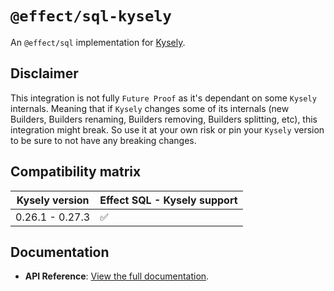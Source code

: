# `@effect/sql-kysely`

An `@effect/sql` implementation for [Kysely](https://kysely.dev/).

## Disclaimer

This integration is not fully `Future Proof` as it's dependant on some `Kysely` internals.
Meaning that if `Kysely` changes some of its internals (new Builders, Builders renaming, Builders removing, Builders splitting, etc), this integration might break.
So use it at your own risk or pin your `Kysely` version to be sure to not have any breaking changes.

## Compatibility matrix

| Kysely version  | Effect SQL - Kysely support |
| --------------- | --------------------------- |
| 0.26.1 - 0.27.3 | ✅                          |

## Documentation

- **API Reference**: [View the full documentation](https://effect-ts.github.io/effect/docs/sql-kysely).
